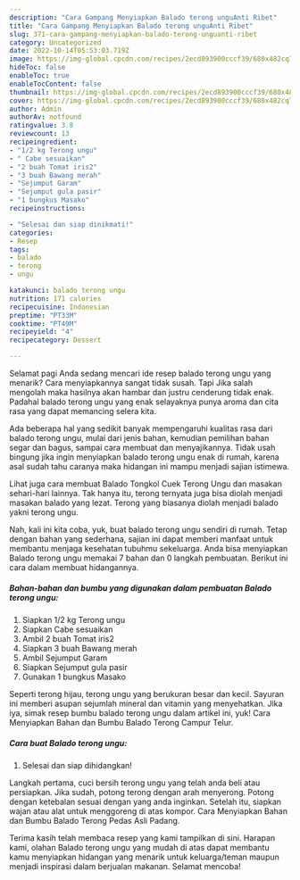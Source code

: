 ```yaml
---
description: "Cara Gampang Menyiapkan Balado terong unguAnti Ribet"
title: "Cara Gampang Menyiapkan Balado terong unguAnti Ribet"
slug: 371-cara-gampang-menyiapkan-balado-terong-unguanti-ribet
category: Uncategorized
date: 2022-10-14T05:53:03.719Z
image: https://img-global.cpcdn.com/recipes/2ecd893900cccf39/680x482cq70/balado-terong-ungu-foto-resep-utama.jpg
hideToc: false
enableToc: true
enableTocContent: false
thumbnail: https://img-global.cpcdn.com/recipes/2ecd893900cccf39/680x482cq70/balado-terong-ungu-foto-resep-utama.jpg
cover: https://img-global.cpcdn.com/recipes/2ecd893900cccf39/680x482cq70/balado-terong-ungu-foto-resep-utama.jpg
author: Admin
authorAv: notfound
ratingvalue: 3.8
reviewcount: 13
recipeingredient:
- "1/2 kg Terong ungu"
- " Cabe sesuaikan"
- "2 buah Tomat iris2"
- "3 buah Bawang merah"
- "Sejumput Garam"
- "Sejumput gula pasir"
- "1 bungkus Masako"
recipeinstructions:

- "Selesai dan siap dinikmati!"
categories:
- Resep
tags:
- balado
- terong
- ungu

katakunci: balado terong ungu 
nutrition: 171 calories
recipecuisine: Indonesian
preptime: "PT33M"
cooktime: "PT49M"
recipeyield: "4"
recipecategory: Dessert

---
```



Selamat pagi Anda sedang mencari ide resep balado terong ungu yang menarik? Cara menyiapkannya sangat tidak susah. Tapi Jika salah mengolah maka hasilnya akan hambar dan justru cenderung tidak enak. Padahal balado terong ungu yang enak selayaknya punya aroma dan cita rasa yang dapat memancing selera kita.


Ada beberapa hal yang sedikit banyak mempengaruhi kualitas rasa dari balado terong ungu, mulai dari jenis bahan, kemudian pemilihan bahan segar dan bagus, sampai cara membuat dan menyajikannya. Tidak usah bingung jika ingin menyiapkan balado terong ungu enak di rumah, karena asal sudah tahu caranya maka hidangan ini mampu menjadi sajian istimewa.

Lihat juga cara membuat Balado Tongkol Cuek Terong Ungu dan masakan sehari-hari lainnya. Tak hanya itu, terong ternyata juga bisa diolah menjadi masakan balado yang lezat. Terong yang biasanya diolah menjadi balado yakni terong ungu.


Nah, kali ini kita coba, yuk, buat balado terong ungu sendiri di rumah. Tetap dengan bahan yang sederhana, sajian ini dapat memberi manfaat untuk membantu menjaga kesehatan tubuhmu sekeluarga. Anda bisa menyiapkan Balado terong ungu memakai 7 bahan dan 0 langkah pembuatan. Berikut ini cara dalam membuat hidangannya.

<!--inarticleads1-->

##### Bahan-bahan dan bumbu yang digunakan dalam pembuatan Balado terong ungu:

1. Siapkan 1/2 kg Terong ungu
1. Siapkan  Cabe sesuaikan
1. Ambil 2 buah Tomat iris2
1. Siapkan 3 buah Bawang merah
1. Ambil Sejumput Garam
1. Siapkan Sejumput gula pasir
1. Gunakan 1 bungkus Masako


Seperti terong hijau, terong ungu yang berukuran besar dan kecil. Sayuran ini memberi asupan sejumlah mineral dan vitamin yang menyehatkan. Jika iya, simak resep bumbu balado terong ungu dalam artikel ini, yuk! Cara Menyiapkan Bahan dan Bumbu Balado Terong Campur Telur. 

<!--inarticleads2-->

##### Cara buat Balado terong ungu:


1. Selesai dan siap dihidangkan!

Langkah pertama, cuci bersih terong ungu yang telah anda beli atau persiapkan. Jika sudah, potong terong dengan arah menyerong. Potong dengan ketebalan sesuai dengan yang anda inginkan. Setelah itu, siapkan wajan atau alat untuk menggoreng di atas kompor. Cara Menyiapkan Bahan dan Bumbu Balado Terong Pedas Asli Padang. 

Terima kasih telah membaca resep yang kami tampilkan di sini. Harapan kami, olahan Balado terong ungu yang mudah di atas dapat membantu kamu menyiapkan hidangan yang menarik untuk keluarga/teman maupun menjadi inspirasi dalam berjualan makanan. Selamat mencoba!
